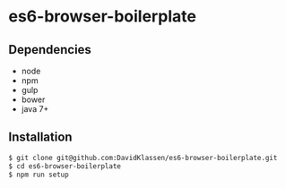 # es6-browser-boilerplate

## Dependencies
* node
* npm
* gulp
* bower
* java 7+

## Installation
```bash
$ git clone git@github.com:DavidKlassen/es6-browser-boilerplate.git
$ cd es6-browser-boilerplate
$ npm run setup
```

